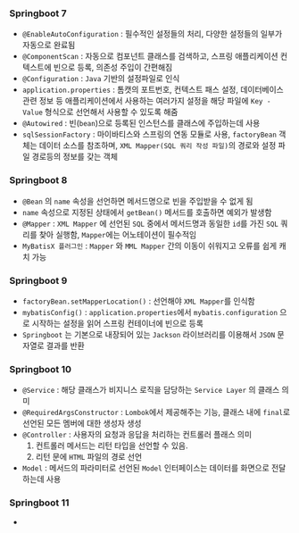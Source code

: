 ### Springboot 7
- `@EnableAutoConfiguration` : 필수적인 설정들의 처리, 다양한 설정들의 일부가 자동으로 완료됨
- `@ComponentScan` : 자동으로 컴포넌트 클래스를 검색하고, 스프링 애플리케이션 컨텍스트에 빈으로 등록, 의존성 주입이 간편해짐
- `@Configuration` : `Java` 기반의 설정파일로 인식
- `application.properties` : 톰캣의 포트번호, 컨텍스트 패스 설정, 데이터베이스 관련 정보 등 애플리케이션에서 사용하는 여러가지 설정을 해당 파일에 `Key - Value` 형식으로 선언해서 사용할 수 있도록 해줌
- `@Autowired` : 빈(`bean`)으로 등록된 인스턴스를 클래스에 주입하는데 사용
- `sqlSessionFactory` : 마이바티스와 스프링의 연동 모듈로 사용, `factoryBean` 객체는 데이터 소스를 참조하며, `XML Mapper(SQL 쿼리 작성 파일)`의 경로와 설정 파일 경로등의 정보를 갖는 객체

### Springboot 8
- `@Bean` 의 `name` 속성을 선언하면 메서드명으로 빈을 주입받을 수 없게 됨
- `name` 속성으로 지정된 상태에서 `getBean()` 메서드를 호출하면 예외가 발생함
- `@Mapper` : `XML Mapper` 에 선언된 `SQL` 중에서 메서드명과 동일한 `id`를 가진 `SQL` 쿼리를 찾아 실행함, `Mapper`에는 어노테이션이 필수적임
- `MyBatisX 플러그인` : `Mapper` 와 `MML Mapper` 간의 이동이 쉬워지고 오류를 쉽게 캐치 가능

### Springboot 9
- `factoryBean.setMapperLocation()` : 선언해야 `XML Mapper`를 인식함
- `mybatisConfig()` : `application.properties`에서 `mybatis.configuration` 으로 시작하는 설정을 읽어 스프링 컨테이너에 빈으로 등록
- `Springboot` 는 기본으로 내장되어 있는 `Jackson` 라이브러리를 이용해서 `JSON` 문자열로 결과를 반환

### Springboot 10
- `@Service` : 해당 클래스가 비지니스 로직을 담당하는 `Service Layer` 의 클래스 의미
- `@RequiredArgsConstructor` : `Lombok`에서 제공해주는 기능, 클래스 내에 `final`로 선언된 모든 멤버에 대한 생성자 생성
- `@Controller` : 사용자의 요청과 응답을 처리하는 컨트롤러 플래스 의미
  1. 컨트롤러 메서드는 리턴 타입을 선언할 수 있음.
  2. 리턴 문에 `HTML` 파일의 경로 선언
- `Model` : 메서드의 파라미터로 선언된 `Model` 인터페이스는 데이터를 화면으로 전달하는데 사용

### Springboot 11
- 

